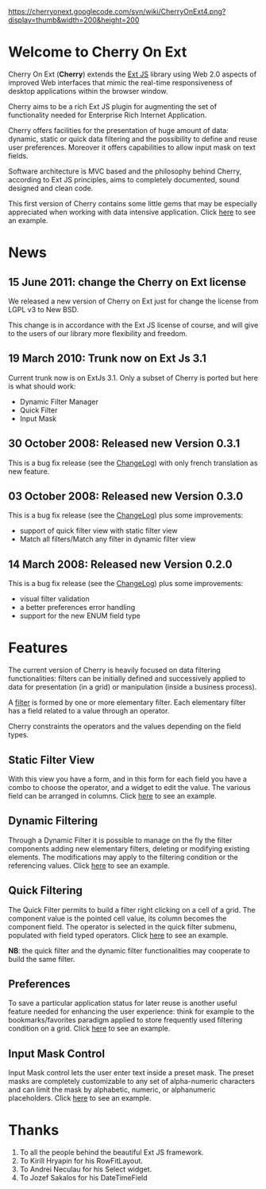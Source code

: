 https://cherryonext.googlecode.com/svn/wiki/CherryOnExt4.png?display=thumb&width=200&height=200

# Welcome to Cherry On Ext #

Cherry On Ext (**Cherry**) extends the [Ext JS](http://extjs.com) library using Web 2.0 aspects of improved Web interfaces that mimic the real-time responsiveness of desktop applications within the browser window.

Cherry aims to be a rich Ext JS plugin for augmenting the set of functionality needed for Enterprise Rich Internet Application.

Cherry offers facilities for the presentation of huge amount of data: dynamic, static or quick data filtering and the possibility to define and reuse user preferences. Moreover it offers capabilities to allow input mask on text fields.

Software architecture is MVC based and the philosophy behind Cherry, according to Ext JS principles, aims to completely documented, sound designed and clean code.

This first version of Cherry contains some little gems that may be especially appreciated when working with data intensive application. Click [here](http://cherryonext.googlecode.com/svn/demos/demo/allTogether.htm) to see an example.

# News #
## 15 June 2011: change the Cherry on Ext license ##
We released a new version of Cherry on Ext just for change the license from LGPL v3 to New BSD.

This change is in accordance with the Ext JS license of course, and will give to the users of our library more flexibility and freedom.

## 19 March 2010: Trunk now on Ext Js 3.1 ##
Current trunk now is on ExtJs 3.1. Only a subset of Cherry is ported but here is what should work:
  * Dynamic Filter Manager
  * Quick Filter
  * Input Mask

## 30 October 2008: Released new Version 0.3.1 ##
This is a bug fix release (see the [ChangeLog](ChangeLog.md)) with only french translation as new feature.

## 03 October 2008: Released new Version 0.3.0 ##
This is a bug fix release (see the [ChangeLog](ChangeLog.md)) plus some improvements:
  * support of quick filter view with static filter view
  * Match all filters/Match any filter in dynamic filter view

## 14 March 2008: Released new Version 0.2.0 ##

This is a bug fix release (see the [ChangeLog](ChangeLog.md)) plus some improvements:
  * visual filter validation
  * a better preferences error handling
  * support for the new ENUM field type

# Features #

The current version of Cherry is heavily focused on data filtering functionalities: filters can be initially defined and successively applied to data for presentation (in a grid) or manipulation (inside a business process).

A [filter](filter.md) is formed by one or more elementary filter. Each elementary filter has a field related to a value through an operator.

Cherry constraints the operators and the values depending on the field types.

## Static Filter View ##

With this view you have a form, and in this form for each field you have a combo to choose the operator, and a widget to edit the value. The various field can be arranged in columns. Click [here](http://cherryonext.googlecode.com/svn/demos/demo/staticFilter.htm) to see an example.

## Dynamic Filtering ##

Through a Dynamic Filter it is possible to manage on the fly the filter components adding new elementary filters, deleting or modifying existing elements. The modifications may apply to the filtering condition or the referencing values. Click [here](http://cherryonext.googlecode.com/svn/demos/demo/dynamicFilter.htm) to see an example.

## Quick Filtering ##

The Quick Filter permits to build a filter right clicking on a cell of a grid. The component value is the pointed cell value, its column becomes the component field. The operator is selected in the quick filter submenu, populated with field typed operators. Click [here](http://cherryonext.googlecode.com/svn/demos/demo/quickFilter.htm) to see an example.

**NB**: the quick filter and the dynamic filter functionalities may cooperate to build the same filter.

## Preferences ##
To save a particular application status for later reuse is another useful feature needed for enhancing the user experience: think for example to the bookmarks/favorites paradigm applied to store frequently used filtering condition on a grid. Click [here](http://cherryonext.googlecode.com/svn/demos/demo/preferenceManager.htm) to see an example.

## Input Mask Control ##
Input Mask control lets the user enter text inside a preset mask. The preset masks are completely customizable to any set of alpha-numeric characters and can limit the mask by alphabetic, numeric, or alphanumeric placeholders. Click [here](http://cherryonext.googlecode.com/svn/demos/demo/inputTextMask.htm) to see an example.

# Thanks #
  1. To all the people behind the beautiful Ext JS framework.
  1. To Kirill Hryapin for his RowFitLayout.
  1. To Andrei Neculau for his Select widget.
  1. To Jozef Sakalos for his DateTimeField